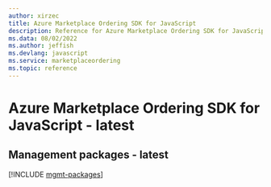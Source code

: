 ```yaml
---
author: xirzec
title: Azure Marketplace Ordering SDK for JavaScript
description: Reference for Azure Marketplace Ordering SDK for JavaScript
ms.data: 08/02/2022
ms.author: jeffish
ms.devlang: javascript
ms.service: marketplaceordering
ms.topic: reference
---
```

# Azure Marketplace Ordering SDK for JavaScript - latest

## Management packages - latest
[!INCLUDE [mgmt-packages](marketplace-ordering-mgmt-index.md)]